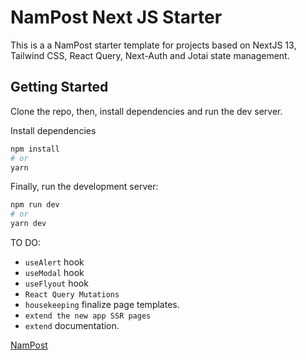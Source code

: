 # NamPost Next JS Starter 

This is a a NamPost starter template for projects based on NextJS 13, Tailwind CSS, React Query, Next-Auth and Jotai state management.

## Getting Started

Clone the repo, then, install dependencies and run the dev server.

Install dependencies
```bash
npm install
# or
yarn 
```

Finally, run the development server:

```bash
npm run dev
# or
yarn dev
```

TO DO:

* `useAlert` hook
* `useModal` hook
* `useFlyout` hook
* `React Query Mutations`
* `housekeeping` finalize page templates.
* `extend the new app SSR pages`
* `extend` documentation.

[NamPost](https://www.nampost.com.na/images/logo.png)